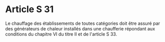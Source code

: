 # Article S 31

Le chauffage des établissements de toutes catégories doit être assuré par des générateurs de chaleur installés dans une chaufferie répondant aux conditions du chapitre VI du titre II et de l'article S 33.
